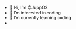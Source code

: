 - 👋 Hi, I’m @JuppOS
- 👀 I’m interested in coding
- 🌱 I’m currently learning coding
-

<!---
JuppOS/JuppOS is a ✨ special ✨ repository because its `README.md` (this file) appears on your GitHub profile.
You can click the Preview link to take a look at your changes.
--->
